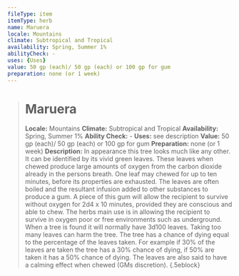 ```yaml
---
fileType: item
itemType: herb
name: Maruera
locale: Mountains
climate: Subtropical and Tropical
availability: Spring, Summer 1%
abilityCheck: -
uses: {Uses}
value: 50 gp (each)/ 50 gp (each) or 100 gp for gum
preparation: none (or 1 week)
---
```

>#  Maruera
>
> **Locale:** Mountains
> **Climate:** Subtropical and Tropical
> **Availability:** Spring, Summer 1%
> **Ability Check:** -
> **Uses:** see description
> **Value:** 50 gp (each)/ 50 gp (each) or 100 gp for gum
> **Preparation:** none (or 1 week)
> **Description:** In appearance this tree looks much like any other. It can be identified by its vivid green leaves. These leaves when chewed produce large amounts of oxygen from the carbon dioxide already in the persons breath. One leaf may chewed for up to ten minutes, before its properties are exhausted. The leaves are often boiled and the resultant infusion added to other substances to produce a gum. A piece of this gum will allow the recipient to survive without oxygen for 2d4 x 10 minutes, provided they are conscious and able to chew. The herbs main use is in allowing the recipient to survive in oxygen poor or free environments such as underground. When a tree is found it will normally have 3d100 leaves. Taking too many leaves can harm the tree. The tree has a chance of dying equal to the percentage of the leaves taken. For example if 30% of the leaves are taken the tree has a 30% chance of  dying, if 50% are taken it has a 50% chance of dying. The leaves are also said to have a calming effect when chewed (GMs discretion).
{.5eblock}

